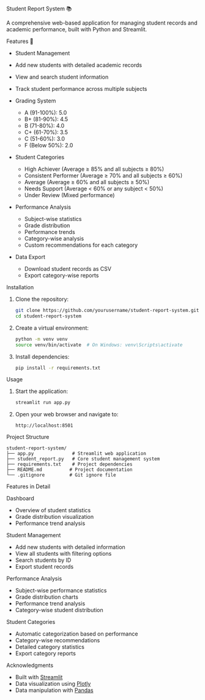 Student Report System 📚

A comprehensive web-based application for managing student records and academic performance, built with Python and Streamlit.

Features 🌟

-  Student Management
  - Add new students with detailed academic records
  - View and search student information
  - Track student performance across multiple subjects

- Grading System
  - A (91-100%): 5.0
  - B+ (81-90%): 4.5
  - B (71-80%): 4.0
  - C+ (61-70%): 3.5
  - C (51-60%): 3.0
  - F (Below 50%): 2.0

- Student Categories
  - High Achiever (Average ≥ 85% and all subjects ≥ 80%)
  - Consistent Performer (Average ≥ 70% and all subjects ≥ 60%)
  - Average (Average ≥ 60% and all subjects ≥ 50%)
  - Needs Support (Average < 60% or any subject < 50%)
  - Under Review (Mixed performance)

- Performance Analysis
  - Subject-wise statistics
  - Grade distribution
  - Performance trends
  - Category-wise analysis
  - Custom recommendations for each category

- Data Export
  - Download student records as CSV
  - Export category-wise reports

Installation 

1. Clone the repository:
   ```bash
   git clone https://github.com/yourusername/student-report-system.git
   cd student-report-system
   ```

2. Create a virtual environment:
   ```bash
   python -m venv venv
   source venv/bin/activate  # On Windows: venv\Scripts\activate
   ```

3. Install dependencies:
   ```bash
   pip install -r requirements.txt
   ```

Usage 

1. Start the application:
   ```bash
   streamlit run app.py
   ```

2. Open your web browser and navigate to:
   ```
   http://localhost:8501
   ```

Project Structure 

```
student-report-system/
├── app.py              # Streamlit web application
├── student_report.py   # Core student management system
├── requirements.txt    # Project dependencies
├── README.md          # Project documentation
└── .gitignore         # Git ignore file
```

Features in Detail 

Dashboard
- Overview of student statistics
- Grade distribution visualization
- Performance trend analysis

Student Management
- Add new students with detailed information
- View all students with filtering options
- Search students by ID
- Export student records

Performance Analysis
- Subject-wise performance statistics
- Grade distribution charts
- Performance trend analysis
- Category-wise student distribution

Student Categories
- Automatic categorization based on performance
- Category-wise recommendations
- Detailed category statistics
- Export category reports



Acknowledgments 

- Built with [Streamlit](https://streamlit.io/)
- Data visualization using [Plotly](https://plotly.com/)
- Data manipulation with [Pandas](https://pandas.pydata.org/) 